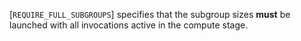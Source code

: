 [`REQUIRE_FULL_SUBGROUPS`]
specifies that the subgroup sizes  **must**  be launched with all invocations
active in the compute stage.